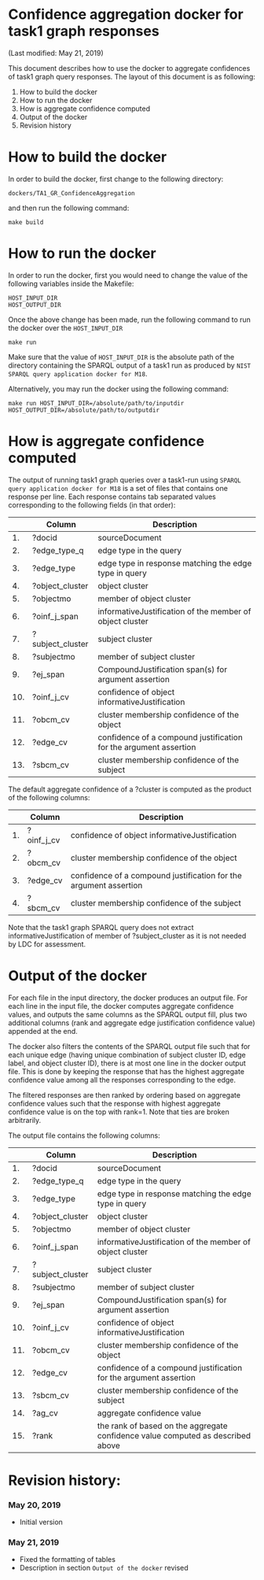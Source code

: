 # Confidence aggregation docker for task1 graph responses

(Last modified: May 21, 2019)

This document describes how to use the docker to aggregate confidences of task1 graph query responses. The layout of this document is as following:

  1. How to build the docker
  2. How to run the docker
  3. How is aggregate confidence computed
  4. Output of the docker
  5. Revision history

# How to build the docker

In order to build the docker, first change to the following directory:

`dockers/TA1_GR_ConfidenceAggregation`

and then run the following command:

~~~
make build
~~~

# How to run the docker

In order to run the docker, first you would need to change the value of the following variables inside the Makefile:

~~~
HOST_INPUT_DIR
HOST_OUTPUT_DIR
~~~

Once the above change has been made, run the following command to run the docker over the `HOST_INPUT_DIR`

~~~
make run
~~~

Make sure that the value of `HOST_INPUT_DIR` is the absolute path of the directory containing the SPARQL output of a task1 run as produced by `NIST SPARQL query application docker for M18`.

Alternatively, you may run the docker using the following command:

~~~
make run HOST_INPUT_DIR=/absolute/path/to/inputdir HOST_OUTPUT_DIR=/absolute/path/to/outputdir
~~~

# How is aggregate confidence computed

The output of running task1 graph queries over a task1-run using `SPARQL query application docker for M18` is a set of files that contains one response per line. Each response contains tab separated values corresponding to the following fields (in that order):

|     | Column            | Description |
|-----|-------------------|-------------|
| 1.  | ?docid            |  sourceDocument |
| 2.  | ?edge_type_q      |  edge type in the query |
| 3.  | ?edge_type        |  edge type in response matching the edge type in query |
| 4.  | ?object_cluster   |  object cluster |
| 5.  | ?objectmo         |  member of object cluster |
| 6.  | ?oinf_j_span      |  informativeJustification of the member of object cluster |
| 7.  | ?subject_cluster  |  subject cluster |
| 8.  | ?subjectmo        |  member of subject cluster |
| 9.  | ?ej_span          |  CompoundJustification span(s) for argument assertion |
| 10. | ?oinf_j_cv        |  confidence of object informativeJustification |
| 11. | ?obcm_cv          |  cluster membership confidence of the object |
| 12. | ?edge_cv          |  confidence of a compound justification for the argument assertion |
| 13. | ?sbcm_cv          |  cluster membership confidence of the subject |

The default aggregate confidence of a ?cluster is computed as the product of the following columns:

|     | Column            | Description |
|-----|-------------------|-------------|
| 1.  | ?oinf_j_cv        |  confidence of object informativeJustification |
| 2.  | ?obcm_cv          |  cluster membership confidence of the object |
| 3.  | ?edge_cv          |  confidence of a compound justification for the argument assertion |
| 4.  | ?sbcm_cv          |  cluster membership confidence of the subject |

Note that the task1 graph SPARQL query does not extract informativeJustification of member of ?subject_cluster as it is not needed by LDC for assessment.

# Output of the docker

For each file in the input directory, the docker produces an output file. For each line in the input file, the docker computes aggregate confidence values, and outputs the same columns as the SPARQL output fill, plus two additional columns (rank and aggregate edge justification confidence value) appended at the end.

The docker also filters the contents of the SPARQL output file such that for each unique edge (having unique combination of subject cluster ID, edge label, and object cluster ID), there is at most one line in the docker output file. This is done by keeping the response that has the highest aggregate confidence value among all the responses corresponding to the edge.

The filtered responses are then ranked by ordering based on aggregate confidence values such that the response with highest aggregate confidence value is on the top with rank=1. Note that ties are broken arbitrarily.

The output file contains the following columns:

|     | Column            | Description |
|-----|-------------------|-------------|
| 1.  | ?docid            |  sourceDocument |
| 2.  | ?edge_type_q      |  edge type in the query |
| 3.  | ?edge_type        |  edge type in response matching the edge type in query |
| 4.  | ?object_cluster   |  object cluster |
| 5.  | ?objectmo         |  member of object cluster |
| 6.  | ?oinf_j_span      |  informativeJustification of the member of object cluster |
| 7.  | ?subject_cluster  |  subject cluster |
| 8.  | ?subjectmo        |  member of subject cluster |
| 9.  | ?ej_span          |  CompoundJustification span(s) for argument assertion |
| 10. | ?oinf_j_cv        |  confidence of object informativeJustification |
| 11. | ?obcm_cv          |  cluster membership confidence of the object |
| 12. | ?edge_cv          |  confidence of a compound justification for the argument assertion |
| 13. | ?sbcm_cv          |  cluster membership confidence of the subject |
| 14. | ?ag_cv            |  aggregate confidence value
| 15. | ?rank             |  the rank of based on the aggregate confidence value computed as described above

# Revision history:
### May 20, 2019
  * Initial version

### May 21, 2019
  * Fixed the formatting of tables
  * Description in section `Output of the docker` revised
